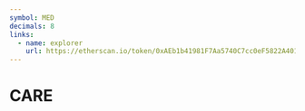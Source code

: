 ```yaml
---
symbol: MED
decimals: 8
links:
  - name: explorer
    url: https://etherscan.io/token/0xAEb1b41981F7Aa5740C7cc0eF5822A40149eC230
---
```


# CARE
